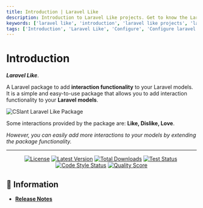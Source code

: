 ```yaml
---
title: Introduction | Laravel Like
description: Introduction to Laravel Like projects. Get to know the Laravel Like projects. Learn about the Laravel Like projects. Configure and install Laravel Like into your Laravel projects.
keywords: ['laravel like', 'introduction', 'laravel like projects', 'laravel like introduction', 'configure laravel like', 'install laravel like']
tags: ['Introduction', 'Laravel Like', 'Configure', 'Configure laravel like', 'Install laravel like', 'Laravel Like Projects', 'Get Started', 'Laravel Like Introduction', 'Information', 'Laravel Like Information']
---
```


<head>
  <meta name="robots" content="index,follow" />
  <meta name="author" content="CSlant" />
  <link rel="canonical" data-rh="true" href="/laravel-like/introduction" />
</head>

# Introduction

**_Laravel Like_**. 

A Laravel package to add **interaction functionality** to your Laravel models. It is a simple and easy-to-use package that allows you to add interaction functionality to your **Laravel models**.

<img src="/images/laravel-like-thumb.webp" alt="CSlant Laravel Like Package" class="img-fluid" />

Some interactions provided by the package are: **Like, Dislike, Love**.

_However, you can easily add more interactions to your models by extending the package functionality._
    
---

<p align="center">
<a href="https://github.com/cslant/laravel-like?tab=MIT-1-ov-file"><img src="https://img.shields.io/github/license/cslant/laravel-like.svg?style=flat-square" alt="License" /></a>&nbsp;<a href="https://github.com/cslant/laravel-like/releases"><img src="https://img.shields.io/github/release/cslant/laravel-like.svg?style=flat-square" alt="Latest Version" /></a>&nbsp;<a href="https://packagist.org/packages/cslant/laravel-like"><img src="https://img.shields.io/packagist/dt/cslant/laravel-like.svg?style=flat-square" alt="Total Downloads" /></a>&nbsp;<a href="https://github.com/cslant/laravel-like/actions/workflows/setup_test.yml"><img src="https://img.shields.io/github/actions/workflow/status/cslant/laravel-like/setup_test.yml?label=tests&branch=main" alt="Test Status" /></a>&nbsp;<a href="https://github.com/cslant/laravel-like/actions/workflows/php-cs-fixer.yml"><img src="https://img.shields.io/github/actions/workflow/status/cslant/laravel-like/php-cs-fixer.yml?label=code%20style&branch=main" alt="Code Style Status" /></a>&nbsp;<a href="https://scrutinizer-ci.com/g/cslant/laravel-like"><img src="https://img.shields.io/scrutinizer/g/cslant/laravel-like.svg?style=flat-square" alt="Quality Score" /></a>
</p>

## 📝 Information

- **[Release Notes](/laravel-like/prologue/releases)**
